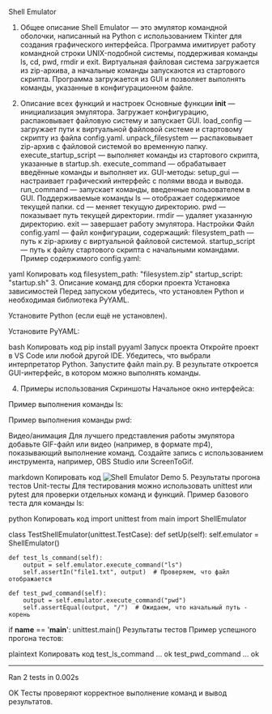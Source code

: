 Shell Emulator
1. Общее описание
Shell Emulator — это эмулятор командной оболочки, написанный на Python с использованием Tkinter для создания графического интерфейса. Программа имитирует работу командной строки UNIX-подобной системы, поддерживая команды ls, cd, pwd, rmdir и exit. Виртуальная файловая система загружается из zip-архива, а начальные команды запускаются из стартового скрипта. Программа загружается из GUI и позволяет выполнять команды, указанные в конфигурационном файле.

2. Описание всех функций и настроек
Основные функции
__init__ — инициализация эмулятора. Загружает конфигурацию, распаковывает файловую систему и запускает GUI.
load_config — загружает пути к виртуальной файловой системе и стартовому скрипту из файла config.yaml.
unpack_filesystem — распаковывает zip-архив с файловой системой во временную папку.
execute_startup_script — выполняет команды из стартового скрипта, указанные в startup.sh.
execute_command — обрабатывает введённые команды и выполняет их.
GUI-методы:
setup_gui — настраивает графический интерфейс с полями ввода и вывода.
run_command — запускает команды, введенные пользователем в GUI.
Поддерживаемые команды
ls — отображает содержимое текущей папки.
cd <directory> — меняет текущую директорию.
pwd — показывает путь текущей директории.
rmdir <directory> — удаляет указанную директорию.
exit — завершает работу эмулятора.
Настройки
Файл config.yaml — файл конфигурации, содержащий:
filesystem_path — путь к zip-архиву с виртуальной файловой системой.
startup_script — путь к файлу стартового скрипта с начальными командами.
Пример содержимого config.yaml:

yaml
Копировать код
filesystem_path: "filesystem.zip"
startup_script: "startup.sh"
3. Описание команд для сборки проекта
Установка зависимостей
Перед запуском убедитесь, что установлен Python и необходимая библиотека PyYAML.

Установите Python (если ещё не установлен).

Установите PyYAML:

bash
Копировать код
pip install pyyaml
Запуск проекта
Откройте проект в VS Code или любой другой IDE.
Убедитесь, что выбрали интерпретатор Python.
Запустите файл main.py.
В результате откроется GUI-интерфейс, в котором можно выполнять команды.

4. Примеры использования
Скриншоты
Начальное окно интерфейса:

Пример выполнения команды ls:

Пример выполнения команды pwd:

Видео/анимация
Для лучшего представления работы эмулятора добавьте GIF-файл или видео (например, в формате mp4), показывающий выполнение команд. Создайте запись с использованием инструмента, например, OBS Studio или ScreenToGif.

markdown
Копировать код
![Shell Emulator Demo](path/to/demo.gif)
5. Результаты прогона тестов
Unit-тесты
Для тестирования можно использовать unittest или pytest для проверки отдельных команд и функций. Пример базового теста для команды ls:

python
Копировать код
import unittest
from main import ShellEmulator

class TestShellEmulator(unittest.TestCase):
    def setUp(self):
        self.emulator = ShellEmulator()

    def test_ls_command(self):
        output = self.emulator.execute_command("ls")
        self.assertIn("file1.txt", output)  # Проверяем, что файл отображается

    def test_pwd_command(self):
        output = self.emulator.execute_command("pwd")
        self.assertEqual(output, "/")  # Ожидаем, что начальный путь - корень

if __name__ == '__main__':
    unittest.main()
Результаты тестов
Пример успешного прогона тестов:

plaintext
Копировать код
test_ls_command ... ok
test_pwd_command ... ok

----------------------------------------------------------------------
Ran 2 tests in 0.002s

OK
Тесты проверяют корректное выполнение команд и вывод результатов.
